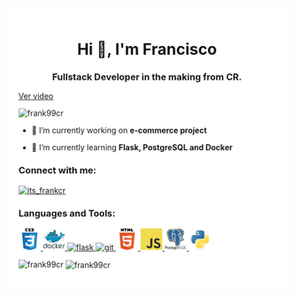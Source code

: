 <div style="background-color: white; padding: 20px;">

<h1 align="center">Hi 👋, I'm Francisco</h1>
<h3 align="center">Fullstack Developer in the making from CR.</h3>

[Ver video](https://preview.redd.it/1d11s820dgm91.gif?width=675&format=mp4&s=08fd1dffb13ac194498fea85448d4604ec953ab4)


<p align="left"> 
  <img src="https://komarev.com/ghpvc/?username=frank99cr&label=Profile%20views&color=0e75b6&style=flat" alt="frank99cr" />
</p>

- 🔭 I’m currently working on **e-commerce project**

- 🌱 I’m currently learning **Flask, PostgreSQL and Docker**

<h3 align="left">Connect with me:</h3>
<p align="left">
  <a href="https://instagram.com/its_frankcr" target="blank">
    <img align="center" src="https://raw.githubusercontent.com/rahuldkjain/github-profile-readme-generator/master/src/images/icons/Social/instagram.svg" alt="its_frankcr" height="30" width="40" />
  </a>
</p>

<h3 align="left">Languages and Tools:</h3>
<p align="left"> 
  <a href="https://www.w3schools.com/css/" target="_blank" rel="noreferrer"> 
    <img src="https://raw.githubusercontent.com/devicons/devicon/master/icons/css3/css3-original-wordmark.svg" alt="css3" width="40" height="40"/> 
  </a> 
  <a href="https://www.docker.com/" target="_blank" rel="noreferrer"> 
    <img src="https://raw.githubusercontent.com/devicons/devicon/master/icons/docker/docker-original-wordmark.svg" alt="docker" width="40" height="40"/> 
  </a> 
  <a href="https://flask.palletsprojects.com/" target="_blank" rel="noreferrer"> 
    <img src="https://www.vectorlogo.zone/logos/pocoo_flask/pocoo_flask-icon.svg" alt="flask" width="40" height="40"/> 
  </a> 
  <a href="https://git-scm.com/" target="_blank" rel="noreferrer"> 
    <img src="https://www.vectorlogo.zone/logos/git-scm/git-scm-icon.svg" alt="git" width="40" height="40"/> 
  </a> 
  <a href="https://www.w3.org/html/" target="_blank" rel="noreferrer"> 
    <img src="https://raw.githubusercontent.com/devicons/devicon/master/icons/html5/html5-original-wordmark.svg" alt="html5" width="40" height="40"/> 
  </a> 
  <a href="https://developer.mozilla.org/en-US/docs/Web/JavaScript" target="_blank" rel="noreferrer"> 
    <img src="https://raw.githubusercontent.com/devicons/devicon/master/icons/javascript/javascript-original.svg" alt="javascript" width="40" height="40"/> 
  </a> 
  <a href="https://www.postgresql.org" target="_blank" rel="noreferrer"> 
    <img src="https://raw.githubusercontent.com/devicons/devicon/master/icons/postgresql/postgresql-original-wordmark.svg" alt="postgresql" width="40" height="40"/> 
  </a> 
  <a href="https://www.python.org" target="_blank" rel="noreferrer"> 
    <img src="https://raw.githubusercontent.com/devicons/devicon/master/icons/python/python-original.svg" alt="python" width="40" height="40"/> 
  </a> 
</p>

<p>
  <img align="left" src="https://github-readme-stats.vercel.app/api/top-langs?username=frank99cr&show_icons=true&locale=en&layout=compact" alt="frank99cr" />
</p>

<p>&nbsp;<img align="center" src="https://github-readme-stats.vercel.app/api?username=frank99cr&show_icons=true&locale=en" alt="frank99cr" /></p>

</div>
